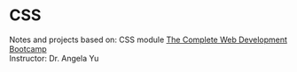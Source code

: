 # CSS

Notes and projects based on: CSS module
[The Complete Web Development Bootcamp](https://www.udemy.com/course/the-complete-web-development-bootcamp/)  
Instructor: Dr. Angela Yu 